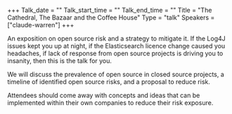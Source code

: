 +++
Talk_date = ""
Talk_start_time = ""
Talk_end_time = ""
Title = "The Cathedral, The Bazaar and the Coffee House"
Type = "talk"
Speakers = ["claude-warren"]
+++

An exposition on open source risk and a strategy to mitigate it. If the Log4J issues kept you up at night, if the Elasticsearch licence change caused you headaches, if lack of response from open source projects is driving you to insanity, then this is the talk for you.

We will discuss the prevalence of open source in closed source projects, a timeline of identified open source risks, and a proposal to reduce risk.

Attendees should come away with concepts and ideas that can be implemented within their own companies to reduce their risk exposure.
